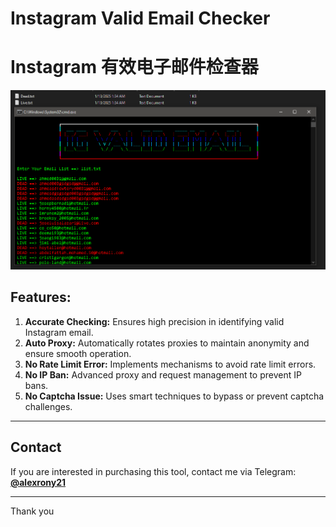 # Instagram Valid Email Checker
# Instagram 有效电子邮件检查器

![image](https://raw.githubusercontent.com/alexrony21/Instagram-Valid-Email-Checker/refs/heads/main/instagram_valid_email_checker.png)

## Features:
1. **Accurate Checking:** Ensures high precision in identifying valid Instagram email.
2. **Auto Proxy:** Automatically rotates proxies to maintain anonymity and ensure smooth operation.
3. **No Rate Limit Error:** Implements mechanisms to avoid rate limit errors.
4. **No IP Ban:** Advanced proxy and request management to prevent IP bans.
5. **No Captcha Issue:** Uses smart techniques to bypass or prevent captcha challenges.

---

## Contact
If you are interested in purchasing this tool, contact me via Telegram:  
**[@alexrony21](https://t.me/alexrony21)**

---
Thank you
